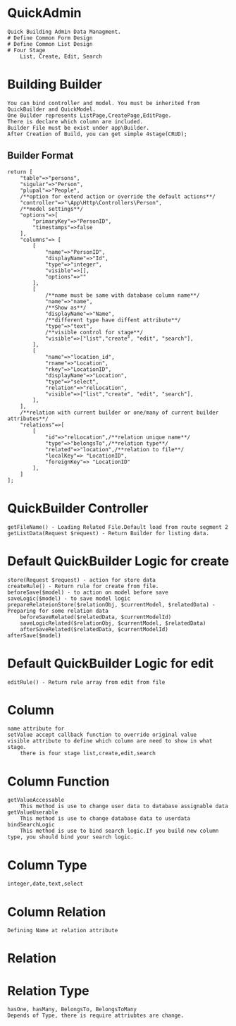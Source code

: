 # QuickAdmin
    Quick Building Admin Data Managment.
    # Define Common Form Design
    # Define Common List Design
    # Four Stage
        List, Create, Edit, Search

# Building Builder
    You can bind controller and model. You must be inherited from QuickBuilder and QuickModel.
    One Builder represents ListPage,CreatePage,EditPage.
    There is declare which column are included.
    Builder File must be exist under app\Builder.
    After Creation of Build, you can get simple 4stage(CRUD);
    
## Builder Format
    return [
        "table"=>"persons",
        "sigular"=>"Person",
        "plupal"=>"People",
        /**option for extend action or override the default actions**/
        "controller"=>"\App\Http\Controllers\Person",
        /**model settings**/
        "options"=>[
            "primaryKey"=>"PersonID",
            "timestamps"=>false
        ],
        "columns"=> [
            [
                "name"=>"PersonID",
                "displayName"=>"Id",
                "type"=>"integer",
                "visible"=>[],
                "options"=>""
            ],
            [
                /**name must be same with database column name**/
                "name"=>"name",
                /**Show as**/
                "displayName"=>"Name",
                /**different type have diffent attribute**/
                "type"=>"text",
                /**visible control for stage**/
                "visible"=>["list","create", "edit", "search"],
            ],
            [
                "name"=>"location_id",
                "rname"=>"Location",
                "rkey"=>"LocationID",
                "displayName"=>"Location",
                "type"=>"select",
                "relation"=>"relLocation",
                "visible"=>["list","create", "edit", "search"],
            ],
        ],
        /**relation with current builder or one/many of current builder attributes**/
        "relations"=>[
            [
                "id"=>"relLocation",/**relation unique name**/
                "type"=>"belongsTo",/**relation type**/
                "related"=>"location",/**relation to file**/
                "localKey"=> "LocationID",
                "foreignKey"=> "LocationID"
            ],
        ]
    ];

# QuickBuilder Controller
    getFileName() - Loading Related File.Default load from route segment 2
    getListData(Request $request) - Return Builder for listing data.

# Default QuickBuilder Logic for create
    store(Request $request) - action for store data
    createRule() - Return rule for create from file.
    beforeSave($model) - to action on model before save
    saveLogic($model) - to save model logic
    prepareRelateionStore($relationObj, $currentModel, $relatedData) - Preparing for some relation data
        beforeSaveRelated($relatedData, $currentModelId)
        saveLogicRelated($relationObj, $currentModel, $relatedData)
        afterSaveRelated($relatedData, $currentModelId)
    afterSave($model)
# Default QuickBuilder Logic for edit
    editRule() - Return rule array from edit from file

# Column
    name attribute for
    setValue accept callback function to override original value
    visible attribute to define which column are need to show in what stage.
        there is four stage list,create,edit,search

# Column Function
    getValueAccessable
        This method is use to change user data to database assignable data
    getValueUserable
        This method is use to change database data to userdata
    bindSearchLogic
        This method is use to bind search logic.If you build new column type, you should bind your search logic.

# Column Type
    integer,date,text,select

# Column Relation
    Defining Name at relation attribute
    
# Relation
# Relation Type
    hasOne, hasMany, BelongsTo, BelongsToMany
    Depends of Type, there is require attriubtes are change.
